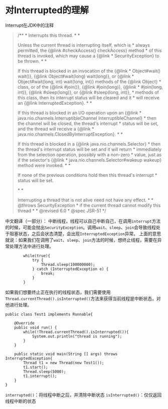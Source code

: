 # 对Interrupted的理解
Interrupt在JDK中的注释
>    /**
     * Interrupts this thread.
     *
     * <p> Unless the current thread is interrupting itself, which is
     * always permitted, the {@link #checkAccess() checkAccess} method
     * of this thread is invoked, which may cause a {@link
     * SecurityException} to be thrown.
     *
     * <p> If this thread is blocked in an invocation of the {@link
     * Object#wait() wait()}, {@link Object#wait(long) wait(long)}, or {@link
     * Object#wait(long, int) wait(long, int)} methods of the {@link Object}
     * class, or of the {@link #join()}, {@link #join(long)}, {@link
     * #join(long, int)}, {@link #sleep(long)}, or {@link #sleep(long, int)},
     * methods of this class, then its interrupt status will be cleared and it
     * will receive an {@link InterruptedException}.
     *
     * <p> If this thread is blocked in an I/O operation upon an {@link
     * java.nio.channels.InterruptibleChannel InterruptibleChannel}
     * then the channel will be closed, the thread's interrupt
     * status will be set, and the thread will receive a {@link
     * java.nio.channels.ClosedByInterruptException}.
     *
     * <p> If this thread is blocked in a {@link java.nio.channels.Selector}
     * then the thread's interrupt status will be set and it will return
     * immediately from the selection operation, possibly with a non-zero
     * value, just as if the selector's {@link
     * java.nio.channels.Selector#wakeup wakeup} method were invoked.
     *
     * <p> If none of the previous conditions hold then this thread's interrupt
     * status will be set. </p>
     *
     * <p> Interrupting a thread that is not alive need not have any effect.
     *
     * @throws  SecurityException
     *          if the current thread cannot modify this thread
     *
     * @revised 6.0
     * @spec JSR-51
     */
     
     
中文翻译（一部分）：
中断线程，线程可以自己中断自己，在调用`interrupt`方法的时候，可能会抛出`SecurityException`。调用`wait`、`sleep`、`join`会导致线程处于阻塞状态，之后会状态清楚，会出现`InterruptedException`异常。
上面的意思就说：如果我们在调用了`wait`、`sleep`、`join`方法的时候，想终止线程，需要在异常处理方法中进行处理。
```
		while(true){
			try {
				Thread.sleep(100000000);
			} catch (InterruptedException e) {
				break;
			}
		}
```
如果我们想要终止正在执行的线程状态，我们需要使用`Thread.currentThread().isInterrupted()`方法来获得当前线程是中断状态，对他进行处理。
```
public class Test1 implements Runnable{

	@Override
	public void run() {
		while(!Thread.currentThread().isInterrupted()){
			System.out.println("thread is running");
		}
	}
	
	public static void main(String [] args) throws InterruptedException{
		Thread t1 = new Thread(new Test1());
		t1.start();
		Thread.sleep(5000);
		t1.interrupt();
	}
}
```

`interrupted()`：将线程中断之后，并清除中断状态
`isInterrupted()`：仅仅返回线程中断的状态





